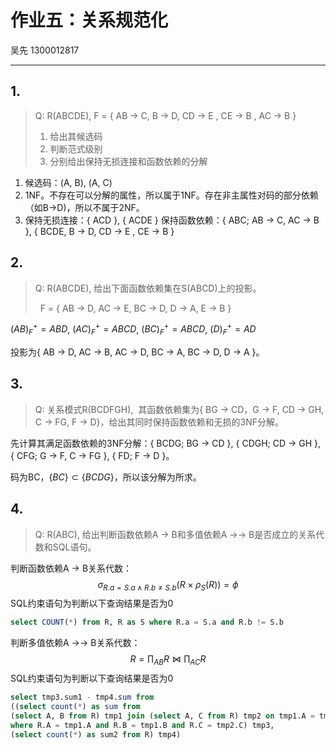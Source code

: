 # 作业五：关系规范化
吴先 1300012817

---

## 1.
>Q: R(ABCDE), F = { AB → C, B → D, CD →  E , CE → B , AC → B }
>
>1. 给出其候选码
>2. 判断范式级别
>3. 分别给出保持无损连接和函数依赖的分解

1. 候选码：(A, B), (A, C)
2. 1NF。不存在可以分解的属性，所以属于1NF。存在非主属性对码的部分依赖（如B→D)，所以不属于2NF。
3. 保持无损连接：{ ACD }, { ACDE }
   保持函数依赖：{ ABC; AB → C,  AC → B }, { BCDE, B → D, CD →  E , CE → B }

## 2.

> Q: R(ABCDE), 给出下面函数依赖集在S(ABCD)上的投影。
>
>   F = { AB → D, AC → E, BC → D, D → A, E → B }

$(AB)^+_F=ABD$, $(AC)^+_F=ABCD$, $(BC)^+_F=ABCD$, $(D)^+_F=AD$

投影为{ AB → D, AC → B, AC → D, BC → A, BC → D, D → A }。

## 3.

> Q: 关系模式R(BCDFGH),  其函数依赖集为{ BG → CD，G → F, CD → GH, C → FG, F → D}，给出其同时保持函数依赖和无损的3NF分解。

先计算其满足函数依赖的3NF分解：{ BCDG; BG → CD }, { CDGH; CD → GH }, { CFG; G → F, C → FG }, { FD; F → D }。

码为BC，$\{BC\}\subset \{BCDG\}$，所以该分解为所求。

## 4.

> Q: R(ABC), 给出判断函数依赖A → B和多值依赖A →→ B是否成立的关系代数和SQL语句。

判断函数依赖A → B关系代数：
$$
\sigma_{R.a=S.a\land R.b\ne S.b}(R\times \rho_S(R))=\phi
$$
SQL约束语句为判断以下查询结果是否为0

```sql
select COUNT(*) from R, R as S where R.a = S.a and R.b != S.b
```

判断多值依赖A →→ B关系代数：
$$
R=\prod_{AB}R\Join\prod_{AC}R
$$
SQL约束语句为判断以下查询结果是否为0

```sql
select tmp3.sum1 - tmp4.sum from
((select count(*) as sum from 
(select A, B from R) tmp1 join (select A, C from R) tmp2 on tmp1.A = tmp2.A, R
where R.A = tmp1.A and R.B = tmp1.B and R.C = tmp2.C) tmp3, 
(select count(*) as sum2 from R) tmp4)
```